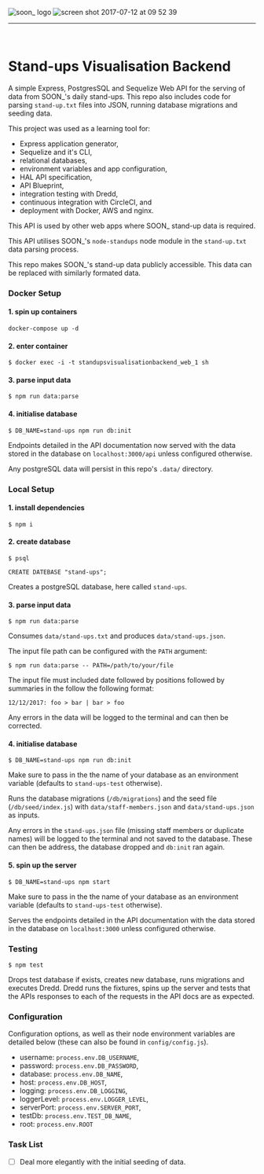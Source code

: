 ![soon_ logo](https://user-images.githubusercontent.com/20629455/28109490-27c0b602-66e7-11e7-9918-578beb7dfa9d.png)
![screen shot 2017-07-12 at 09 52 39](https://user-images.githubusercontent.com/20629455/28109776-2833e306-66e8-11e7-86d6-b285d08b3cb1.png)

___
<br>

# Stand-ups Visualisation Backend

A simple Express, PostgresSQL and Sequelize Web API for the serving of data from SOON_'s daily stand-ups. This repo also includes code for parsing `stand-up.txt` files into JSON, running database migrations and seeding data.

This project was used as a learning tool for: 

* Express application generator, 
* Sequelize and it's CLI, 
* relational databases, 
* environment variables and app configuration,
* HAL API specification,
* API Blueprint,
* integration testing with Dredd,
* continuous integration with CircleCI, and
* deployment with Docker, AWS and nginx.

This API is used by other web apps where SOON_ stand-up data is required.

This API utilises SOON_'s `node-standups` node module in the `stand-up.txt` data parsing process.

This repo makes SOON_'s stand-up data publicly accessible. This data can be replaced with similarly formated data. 

### Docker Setup

#### 1. spin up containers
```shell
docker-compose up -d
```

#### 2. enter container
```shell
$ docker exec -i -t standupsvisualisationbackend_web_1 sh
```

#### 3. parse input data
```shell
$ npm run data:parse
```

#### 4. initialise database
```shell
$ DB_NAME=stand-ups npm run db:init
```
Endpoints detailed in the API documentation now served with the data stored in the database on `localhost:3000/api` unless configured otherwise.

Any postgreSQL data will persist in this repo's `.data/` directory.

### Local Setup

#### 1. install dependencies

```shell
$ npm i
```

#### 2. create database

```shell
$ psql
```

```shell
CREATE DATEBASE "stand-ups";
```

Creates a postgreSQL database, here called `stand-ups`.

#### 3. parse input data

```shell
$ npm run data:parse
```

Consumes `data/stand-ups.txt` and produces `data/stand-ups.json`.

The input file path can be configured with the `PATH` argument:

```shell
$ npm run data:parse -- PATH=/path/to/your/file
```

The input file must included date followed by positions followed by summaries in the follow the following format:
```
12/12/2017: foo > bar | bar > foo
```
Any errors in the data will be logged to the terminal and can then be corrected.

#### 4. initialise database

```shell
$ DB_NAME=stand-ups npm run db:init
```

Make sure to pass in the the name of your database as an environment variable (defaults to `stand-ups-test` otherwise).

Runs the database migrations (`/db/migrations`) and the seed file (`/db/seed/index.js`) with `data/staff-members.json` and `data/stand-ups.json` as inputs.

Any errors in the `stand-ups.json` file (missing staff members or duplicate names) will be logged to the terminal and not saved to the database. These can then be address, the database dropped and `db:init` ran again.

#### 5. spin up the server

```shell
$ DB_NAME=stand-ups npm start
```
Make sure to pass in the the name of your database as an environment variable (defaults to `stand-ups-test` otherwise).

Serves the endpoints detailed in the API documentation with the data stored in the database on `localhost:3000` unless configured otherwise.

### Testing

```shell
$ npm test
```

Drops test database if exists, creates new database, runs migrations and executes Dredd. Dredd runs the fixtures, spins up the server and tests that the APIs responses to each of the requests in the API docs are as expected.

### Configuration

Configuration options, as well as their node environment variables are detailed below (these can also be found in `config/config.js`).

* username: `process.env.DB_USERNAME`,
* password: `process.env.DB_PASSWORD`,
* database: `process.env.DB_NAME`,
* host: `process.env.DB_HOST`,
* logging: `process.env.DB_LOGGING`,
* loggerLevel: `process.env.LOGGER_LEVEL`,
* serverPort: `process.env.SERVER_PORT`,
* testDb: `process.env.TEST_DB_NAME`,
* root: `process.env.ROOT`

### Task List

- [ ] Deal more elegantly with the initial seeding of data.

